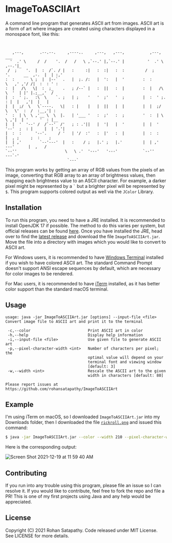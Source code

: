# ImageToASCIIArt
A command line program that generates ASCII art from images. ASCII art is a form of art where images are created using characters displayed in a monospace font, 
like this:

```
                                                                                                
                                                                                                
   ,---,       .--.--.     ,----..     ,---,   ,---,           ,---,                    ___     
  '  .' \     /  /    '.  /   /   \ ,`--.' |,`--.' |          '  .' \                 ,--.'|_   
 /  ;    '.  |  :  /`. / |   :     :|   :  :|   :  :         /  ;    '.      __  ,-.  |  | :,'  
:  :       \ ;  |  |--`  .   |  ;. /:   |  ':   |  '        :  :       \   ,' ,'/ /|  :  : ' :  
:  |   /\   \|  :  ;_    .   ; /--` |   :  ||   :  |        :  |   /\   \  '  | |' |.;__,'  /   
|  :  ' ;.   :\  \    `. ;   | ;    '   '  ;'   '  ;        |  :  ' ;.   : |  |   ,'|  |   |    
|  |  ;/  \   \`----.   \|   : |    |   |  ||   |  |        |  |  ;/  \   \'  :  /  :__,'| :    
'  :  | \  \ ,'__ \  \  |.   | '___ '   :  ;'   :  ;        '  :  | \  \ ,'|  | '     '  : |__  
|  |  '  '--' /  /`--'  /'   ; : .'||   |  '|   |  '        |  |  '  '--'  ;  : |     |  | '.'| 
|  :  :      '--'.     / '   | '/  :'   :  |'   :  |        |  :  :        |  , ;     ;  :    ; 
|  | ,'        `--'---'  |   :    / ;   |.' ;   |.'         |  | ,'         ---'      |  ,   /  
`--''                     \   \ .'  '---'   '---'           `--''                      ---`-'   
                           `---`                                                                
```
This program works by getting an array of RGB values from the pixels of an image, converting that RGB array to an array of brightness values, then mapping 
each brightness value to an ASCII character. For example, a darker pixel might be represented by a `` ` ``  but a brighter pixel will be represented by `$`.
This program supports colored output as well via the `JColor` Library. 


## Installation

To run this program, you need to have a JRE installed. It is recommended to install OpenJDK 17 if possible. The method to do this varies per system, but official
releases can be found [here](https://jdk.java.net/17/). Once you have installed the JRE, head over to find the 
[latest release](https://github.com/rohansatapathy/ImageToASCIIArt/releases/latest) and download the file `ImageToASCIIArt.jar`. Move the file into a directory
with images which you would like to convert to ASCII art. 

For Windows users, it is recommended to have [Windows Terminal](https://www.microsoft.com/en-us/p/windows-terminal/9n0dx20hk701?activetab=pivot:overviewtab)
installed if you wish to have colored ASCII art. The standard Command Prompt doesn't support ANSI escape sequences
by default, which are necessary for color images to be rendered. 

For Mac users, it is recommended to have [iTerm](https://iterm2.com/) installed, as it has better color support than the
standard macOS terminal.

## Usage

```
usage: java -jar ImageToASCIIArt.jar [options] --input-file <file>
Convert image file to ASCII art and print it to the terminal

 -c,--color                         Print ASCII art in color
 -h,--help                          Display help information
 -i,--input-file <file>             Use given file to generate ASCII art
 -p,--pixel-character-width <int>   Number of characters per pixel; the
                                    optimal value will depend on your
                                    terminal font and viewing window
                                    [default: 3]
 -w,--width <int>                   Rescale the ASCII art to the given
                                    width in characters [default: 80]

Please report issues at https://github.com/rohansatapathy/ImageToASCIIArt
```

## Example

I'm using iTerm on macOS, so I downloaded `ImageToASCIIArt.jar` into my Downloads folder, then I downloaded the file [`rickroll.png`](https://www.youtube.com/watch?v=dQw4w9WgXcQ) and issued this command:

```sh
$ java -jar ImageToASCIIArt.jar --color --width 210 --pixel-character-width 2 --input-file rickroll.png
```

Here is the corresponding output:

![Screen Shot 2021-12-19 at 11 59 40 AM](https://user-images.githubusercontent.com/61920401/146685561-0f22230f-43b9-4cb4-a3e6-461d37738258.png)


## Contributing

If you run into any trouble using this program, please file an issue so I can resolve it. If you would like to contribute, feel free to fork the repo and 
file a PR! This is one of my first projects using Java and any help would be appreciated. 

## License

Copyright (C) 2021 Rohan Satapathy. Code released under MIT License. See LICENSE for more details. 
